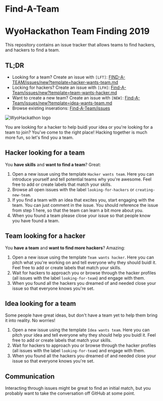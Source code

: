 # Find-A-Team
# WyoHackathon Team Finding 2019

This repository contains an issue tracker that allows teams to find hackers, and hackers to find a team.

## TL;DR

-   Looking for a team? Create an issue with `[LFT]`: [FIND-A-TEAM/issues/new?template=hacker-wants-team.md](https://github.com/wyohackathon/wyohackathon.github.io/Find-A-Team/issues/new?template=hacker-wants-team.md)
-   Locking for hackers? Create an issue with `[LFH]`: [Find-A-Team/issues/new?template=team-wants-hacker.md](https://github.com/wyohackathon/wyohackathon.github.io/Find-A-Team/issues/new?template=team-wants-hacker.md)
-   Want to create a new team? Create an issue with `[NEW]`: [Find-A-Team/issues/new?template=idea-wants-team.md](https://github.com/wyohackathon/wyohackathon.github.io/Find-A-Team/issues/new?template=idea-wants-team.md)
-   Browse existing inserations: [Find-A-Team/issues](https://github.com/wyohackathon/wyohackathon.github.io/Find-A-Team/issues)

![WyoHackathon logo](https://wyohackathon.io/assets/img/logo.svg)

You are looking for a hacker to help buidl your idea or you're looking for a team to join? You've come to the right place! Hacking together is much more fun, so let's find you a team.

## Hacker looking for a team

You **have skills** and **want to find a team**? Great:

1.  Open a new issue using the template `Hacker wants team`. Here you can introduce yourself and tell potential teams why you're awesome. Feel free to add or create labels that match your skills.
2.  Browse all open issues with the label `looking-for-hackers` or `creating-new-team`.
3.  If you find a team with an idea that excites you, start engaging with the team. You can just comment in the issue. You should reference the issue from step 1 here, so that the team can learn a bit more about you.
4.  When you found a team please close your issue so that people know you have found a team.

## Team looking for a hacker

You **have a team** and **want to find more hackers**? Amazing:

1.  Open a new issue using the template `Team wants hacker`. Here you can pitch what you're working on and tell everyone why they should buidl it.  Feel free to add or create labels that match your skills.
2.  Wait for hackers to approach you or browse through the hacker profiles (all issues with the label `looking-for-team`) and engage with them.
3.  When you found all the hackers you dreamed of and needed close your issue so that everyone knows you're set.

## Idea looking for a team

Some people have great ideas, but don't have a team yet to help them bring it into reality. No worries!

1.  Open a new issue using the template `Idea wants team`. Here you can pitch your idea and tell everyone why they should help you buidl it.  Feel free to add or create labels that match your skills.
2.  Wait for hackers to approach you or browse through the hacker profiles (all issues with the label `looking-for-team`) and engage with them.
3.  When you found all the hackers you dreamed of and needed close your issue so that everyone knows you're set.

## Communication

Interacting through issues might be great to find an initial match, but you probably want to take the conversation off GitHub at some point.

